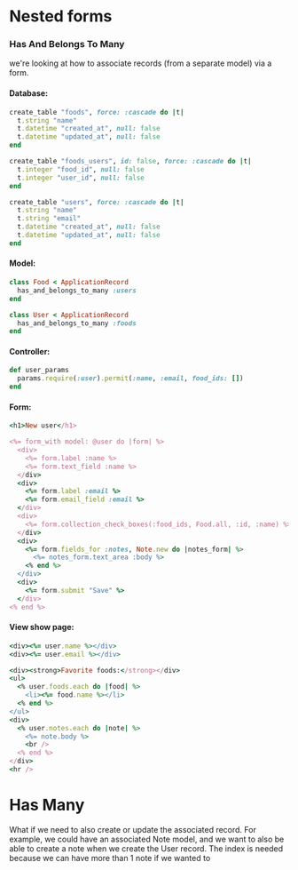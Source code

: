 # Nested forms

### Has And Belongs To Many
we're looking at how to associate records (from a separate model) via a form.
#### Database:
```ruby
create_table "foods", force: :cascade do |t|
  t.string "name"
  t.datetime "created_at", null: false
  t.datetime "updated_at", null: false
end

create_table "foods_users", id: false, force: :cascade do |t|
  t.integer "food_id", null: false
  t.integer "user_id", null: false
end

create_table "users", force: :cascade do |t|
  t.string "name"
  t.string "email"
  t.datetime "created_at", null: false
  t.datetime "updated_at", null: false
end
```
#### Model:
```ruby
class Food < ApplicationRecord
  has_and_belongs_to_many :users
end

class User < ApplicationRecord
  has_and_belongs_to_many :foods
end
```
#### Controller:
```ruby
def user_params
  params.require(:user).permit(:name, :email, food_ids: [])
end
```
#### Form:
```ruby
<h1>New user</h1>

<%= form_with model: @user do |form| %>
  <div>
    <%= form.label :name %>
    <%= form.text_field :name %>
  </div>
  <div>
    <%= form.label :email %>
    <%= form.email_field :email %>
  </div>
  <div>
    <%= form.collection_check_boxes(:food_ids, Food.all, :id, :name) %>
  </div>
  <div>
    <%= form.fields_for :notes, Note.new do |notes_form| %>
      <%= notes_form.text_area :body %>
    <% end %>
  </div>
  <div>
    <%= form.submit "Save" %>
  </div>
<% end %>
```
#### View show page:
```ruby
<div><%= user.name %></div>
<div><%= user.email %></div>

<div><strong>Favorite foods:</strong></div>
<ul>
  <% user.foods.each do |food| %>
    <li><%= food.name %></li>
  <% end %>
</ul>
<div>
  <% user.notes.each do |note| %>
    <%= note.body %>
    <br />
  <% end %>
</div>
<hr />
```

# Has Many
What if we need to also create or update the associated record. For example, we could have an associated Note model, and we want to also be able to create a note when we create the User record. The index is needed because we can have more than 1 note if we wanted to

```ruby
```
